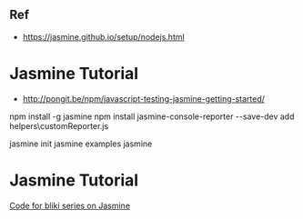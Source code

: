 ## Ref
* https://jasmine.github.io/setup/nodejs.html

# Jasmine Tutorial
* http://pongit.be/npm/javascript-testing-jasmine-getting-started/


npm install -g jasmine
npm install jasmine-console-reporter --save-dev
add helpers\customReporter.js

jasmine init
jasmine examples
jasmine





# Jasmine Tutorial

[Code for bliki series on Jasmine][bliki-entry]

[bliki-entry]: http://pongit.be/npm/javascript-testing-jasmine-getting-started/

